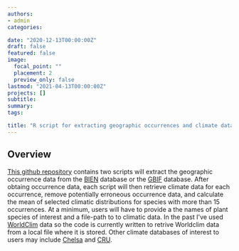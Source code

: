 ```yaml
---
authors:
- admin
categories:

date: "2020-12-13T00:00:00Z"
draft: false
featured: false
image:
  focal_point: ""
  placement: 2
  preview_only: false
lastmod: "2021-04-13T00:00:00Z"
projects: []
subtitle: 
summary: 
tags:

title: "R script for extracting geographic occurrences and climate data"
---
```

## Overview
[This github repository](https://github.com/tmoreperez/PGaCER) contains two scripts will extract the geographic occurrence data from the [BIEN](https://bien.nceas.ucsb.edu/bien/) database or the [GBIF](https://www.gbif.org/) database. After obtaing occurrence data, each script will then retrieve climate data for each occurrence, remove potentially erroneous occurrence data, and calculate the mean of selected climatic distributions for species with more than 15 occurrences. At a minimum, users will have to provide a the names of plant species of interest and a file-path to to climatic data. In the past I've used [WorldClim](https://www.worldclim.org/) data so the code is currently written to retrive Worldclim data from a local file where it is stored. Other climate databases of interest to users may include [Chelsa](https://chelsa-climate.org/) and [CRU](https://crudata.uea.ac.uk/cru/data/hrg/).

